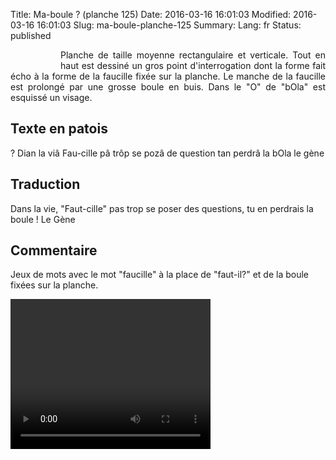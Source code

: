 Title: Ma-boule ? (planche 125)
Date: 2016-03-16 16:01:03
Modified: 2016-03-16 16:01:03
Slug: ma-boule-planche-125
Summary: 
Lang: fr
Status: published


<figure class="image-block" style="float: left;">
  <img alt="" src="{static}/images/planche_125.png">
  <figcaption style="max-width: 174px"></figcaption>
</figure>



<p style="text-align:justify;">Planche de taille moyenne rectangulaire et verticale. Tout en haut est dessiné un gros point d'interrogation dont la forme fait écho à la forme de la faucille fixée sur la planche. Le manche de la faucille est prolongé par une grosse boule en buis. Dans le "O" de "bOla" est esquissé un visage.</p>


## Texte en patois
?  Dian la viâ Fau-cille pâ trôp se pozâ de question tan perdrâ la bOla           le  gène

## Traduction
Dans la vie, "Faut-cille" pas trop se poser des questions, tu en perdrais la boule !                   Le Gène

## Commentaire
Jeux de mots avec le mot "faucille" à la place de "faut-il?" et de la boule fixées sur la planche.

<video width="320" height="240" controls>
  <source src="{static}/videos/video_125.mp4" type="video/mp4">
</video>
